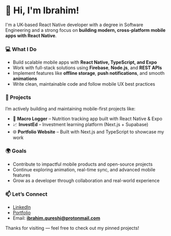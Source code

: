 # 👋 Hi, I'm Ibrahim!

I'm a UK-based React Native developer with a degree in Software Engineering and a strong focus on **building modern, cross-platform mobile apps with React Native**.

### 💻 What I Do
- Build scalable mobile apps with **React Native, TypeScript, and Expo**
- Work with full-stack solutions using **Firebase**, **Node.js**, and **REST APIs**
- Implement features like **offline storage**, **push notifications**, and smooth **animations**
- Write clean, maintainable code and follow mobile UX best practices

### 📱 Projects
I’m actively building and maintaining mobile-first projects like:
- 🧮 **Macro Logger** – Nutrition tracking app built with React Native & Expo
- 📈 **InvestEd** – Investment learning platform (Next.js + Supabase)
- 🌐 **Portfolio Website** – Built with Next.js and TypeScript to showcase my work

### 🌍 Goals
- Contribute to impactful mobile products and open-source projects
- Continue exploring animation, real-time sync, and advanced mobile features
- Grow as a developer through collaboration and real-world experience

### 📫 Let’s Connect
- [LinkedIn](https://www.linkedin.com/in/ibrahim-qi/)
- [Portfolio](https://ibrahimqi.com)
- Email: **ibrahim.qureshi@protonmail.com**

Thanks for visiting — feel free to check out my pinned projects!
